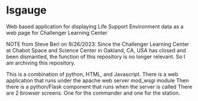 # lsgauge
Web based application for displaying Life Support Environment data as a web page for Challenger Learning Center

NOTE from Steve Berl on 9/26/2023:
Since the Challenger Learning Center at Chabot Space and Science Center in Oakland, CA, USA has closed and been dismantled, the function of this repository is no longer relevant. So I am archiving this repository.


This is a combination of python, HTML, and Javascript.
There is a web application that runs under the apache web server mod_wsgi module
Then there is a python/Flask component that runs when the server is called
There are 2 browser screens. One for the commander and one for the station.

